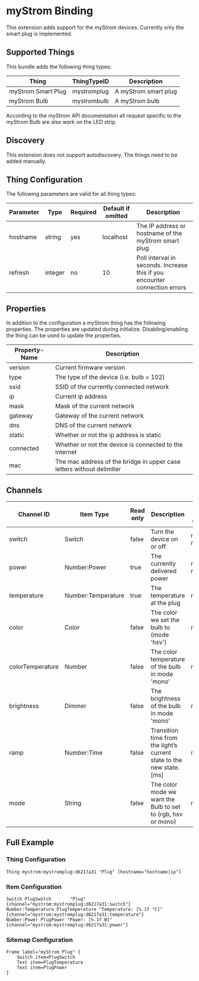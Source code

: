 # myStrom Binding

This extension adds support for the myStrom devices. Currently only the smart plug is implemented.

## Supported Things

This bundle adds the following thing types:

| Thing              | ThingTypeID | Description                                        |
| ------------------ | ----------- | -------------------------------------------------- |
| myStrom Smart Plug | mystromplug | A myStrom smart plug                               |
| myStrom Bulb       | mystrombulb | A myStrom bulb                                     |

According to the myStrom API documentation all request specific to the myStrom Bulb are also work on the LED strip.

## Discovery

This extension does not support autodiscovery. The things need to be added manually.


## Thing Configuration

The following parameters are valid for all thing types:

| Parameter | Type    | Required | Default if omitted | Description                                                                |
| --------- | ------- | -------- | ------------------ | -------------------------------------------------------------------------- |
| hostname  | string  | yes      | localhost          | The IP address or hostname of the myStrom smart plug                       |
| refresh   | integer | no       | 10                 | Poll interval in seconds. Increase this if you encounter connection errors |

## Properties

In addition to the configuration a myStrom thing has the following properties.
The properties are updated during initialize. Disabling/enabling the thing can be used to update the properties.

| Property-Name | Description                                                           |
| ------------- | --------------------------------------------------------------------- |
| version       | Current firmware version                                              |
| type          | The type of the device (i.e. bulb = 102)                              |
| ssid          | SSID of the currently connected network                               |
| ip            | Current ip address                                                    |
| mask          | Mask of the current network                                           |
| gateway       | Gateway of the current network                                        |
| dns           | DNS of the current network                                            |
| static        | Whether or not the ip address is static                               |
| connected     | Whether or not the device is connected to the internet                |
| mac           | The mac address of the bridge in upper case letters without delimiter |

## Channels

| Channel ID       | Item Type            | Read only | Description                                                           | Thing types supporting this channel |
| ---------------- | -------------------- | --------- | --------------------------------------------------------------------- |-------------------------------------|
| switch           | Switch               | false     | Turn the device on or off                                             | mystromplug, mystrombulb            |
| power            | Number:Power         | true      | The currently delivered power                                         | mystromplug, mystrombulb            |
| temperature      | Number:Temperature   | true      | The temperature at the plug                                           | mystromplug                         |
| color            | Color                | false     | The color we set the bulb to (mode 'hsv')                             | mystrombulb                         |
| colorTemperature | Number               | false     | The color temperature of the bulb in mode 'mono'                      | mystrombulb                         |
| brightness       | Dimmer               | false     | The brightness of the bulb in mode 'mono'                             | mystrombulb                         |
| ramp             | Number:Time          | false     | Transition time from the light’s current state to the new state. [ms] | mystrombulb                         |
| mode             | String               | false     | The color mode we want the Bulb to set to (rgb, hsv or mono)          | mystrombulb                         |

## Full Example

### Thing Configuration

```
Thing mystrom:mystromplug:d6217a31 "Plug" [hostname="hostname|ip"]
```

### Item Configuration

```
Switch PlugSwitch		"Plug" 	                		 		{channel="mystrom:mystromplug:d6217a31:switch"}
Number:Temperature PlugTemperature "Temperature: [%.1f °C]"     {channel="mystrom:mystromplug:d6217a31:temperature"}  
Number:Power PlugPower "Power: [%.1f W]"                        {channel="mystrom:mystromplug:d6217a31:power"} 

```

### Sitemap Configuration

```
Frame label="myStrom Plug" { 
    Switch item=PlugSwitch
    Text item=PlugTemperature
    Text item=PlugPower
}
```
